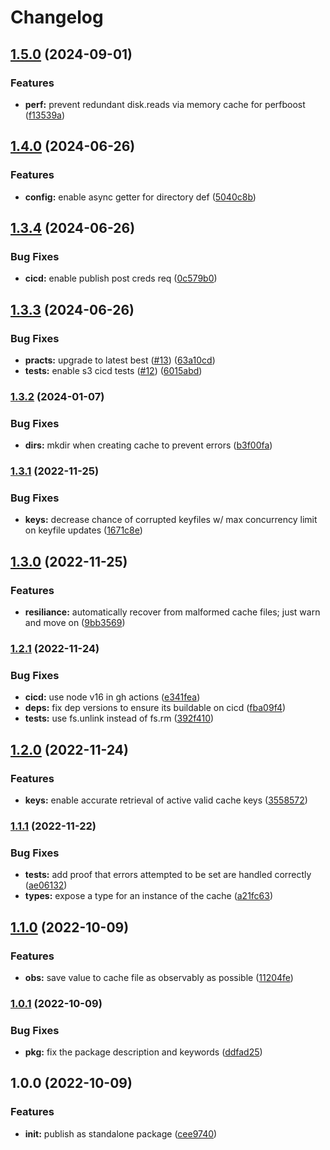 # Changelog

## [1.5.0](https://github.com/ehmpathy/simple-on-disk-cache/compare/v1.4.0...v1.5.0) (2024-09-01)


### Features

* **perf:** prevent redundant disk.reads via memory cache for perfboost ([f13539a](https://github.com/ehmpathy/simple-on-disk-cache/commit/f13539a2ac50ffb191dd68d559f3bbfdb0c4cbcf))

## [1.4.0](https://github.com/ehmpathy/simple-on-disk-cache/compare/v1.3.4...v1.4.0) (2024-06-26)


### Features

* **config:** enable async getter for directory def ([5040c8b](https://github.com/ehmpathy/simple-on-disk-cache/commit/5040c8b762e1e26bf57e0232d7b57e0d97ef4dc9))

## [1.3.4](https://github.com/ehmpathy/simple-on-disk-cache/compare/v1.3.3...v1.3.4) (2024-06-26)


### Bug Fixes

* **cicd:** enable publish post creds req ([0c579b0](https://github.com/ehmpathy/simple-on-disk-cache/commit/0c579b0fcf79d23d2d0b9c17fd3ad600e0be9b19))

## [1.3.3](https://github.com/ehmpathy/simple-on-disk-cache/compare/v1.3.2...v1.3.3) (2024-06-26)


### Bug Fixes

* **practs:** upgrade to latest best ([#13](https://github.com/ehmpathy/simple-on-disk-cache/issues/13)) ([63a10cd](https://github.com/ehmpathy/simple-on-disk-cache/commit/63a10cd236e6b4ad762e956f513cc8420a3ff276))
* **tests:** enable s3 cicd tests ([#12](https://github.com/ehmpathy/simple-on-disk-cache/issues/12)) ([6015abd](https://github.com/ehmpathy/simple-on-disk-cache/commit/6015abdea51c5a03451d0e689152d7408e2ef456))

### [1.3.2](https://www.github.com/ehmpathy/simple-on-disk-cache/compare/v1.3.1...v1.3.2) (2024-01-07)


### Bug Fixes

* **dirs:** mkdir when creating cache to prevent errors ([b3f00fa](https://www.github.com/ehmpathy/simple-on-disk-cache/commit/b3f00fa296a38d2d851efb36aa372de8600fad6d))

### [1.3.1](https://www.github.com/ehmpathy/simple-on-disk-cache/compare/v1.3.0...v1.3.1) (2022-11-25)


### Bug Fixes

* **keys:** decrease chance of corrupted keyfiles w/ max concurrency limit on keyfile updates ([1671c8e](https://www.github.com/ehmpathy/simple-on-disk-cache/commit/1671c8ec03d88e214927c67dcfc65ca5d81f1f96))

## [1.3.0](https://www.github.com/ehmpathy/simple-on-disk-cache/compare/v1.2.1...v1.3.0) (2022-11-25)


### Features

* **resiliance:** automatically recover from malformed cache files; just warn and move on ([9bb3569](https://www.github.com/ehmpathy/simple-on-disk-cache/commit/9bb35692413b59dce3438926a2b5b377c3e44573))

### [1.2.1](https://www.github.com/ehmpathy/simple-on-disk-cache/compare/v1.2.0...v1.2.1) (2022-11-24)


### Bug Fixes

* **cicd:** use node v16 in gh actions ([e341fea](https://www.github.com/ehmpathy/simple-on-disk-cache/commit/e341fea2545ecb5b88d04946aa4060fe5759d4e3))
* **deps:** fix dep versions to ensure its buildable on cicd ([fba09f4](https://www.github.com/ehmpathy/simple-on-disk-cache/commit/fba09f4528b121e3f39ec418a3d186dffd5ca937))
* **tests:** use fs.unlink instead of fs.rm ([392f410](https://www.github.com/ehmpathy/simple-on-disk-cache/commit/392f410f6f0a3e20133516a8647b2609e2a9f707))

## [1.2.0](https://www.github.com/ehmpathy/simple-on-disk-cache/compare/v1.1.1...v1.2.0) (2022-11-24)


### Features

* **keys:** enable accurate retrieval of active valid cache keys ([3558572](https://www.github.com/ehmpathy/simple-on-disk-cache/commit/355857284a832115bf2657eb9a08cbe00e3e6d7b))

### [1.1.1](https://www.github.com/ehmpathy/simple-on-disk-cache/compare/v1.1.0...v1.1.1) (2022-11-22)


### Bug Fixes

* **tests:** add proof that errors attempted to be set are handled correctly ([ae06132](https://www.github.com/ehmpathy/simple-on-disk-cache/commit/ae0613254efd4a9bbe9a81e310ed15b1a453d8be))
* **types:** expose a type for an instance of the cache ([a21fc63](https://www.github.com/ehmpathy/simple-on-disk-cache/commit/a21fc63819e1dbbc45b5decdf80fa323847bffbb))

## [1.1.0](https://www.github.com/ehmpathy/simple-on-disk-cache/compare/v1.0.1...v1.1.0) (2022-10-09)


### Features

* **obs:** save value to cache file as observably as possible ([11204fe](https://www.github.com/ehmpathy/simple-on-disk-cache/commit/11204febf46fbc3d3b5a4d1bc99dff2c5673230a))

### [1.0.1](https://www.github.com/ehmpathy/simple-on-disk-cache/compare/v1.0.0...v1.0.1) (2022-10-09)


### Bug Fixes

* **pkg:** fix the package description and keywords ([ddfad25](https://www.github.com/ehmpathy/simple-on-disk-cache/commit/ddfad255f31cb8d91035a7cfb1bc70546859c1ee))

## 1.0.0 (2022-10-09)


### Features

* **init:** publish as standalone package ([cee9740](https://www.github.com/ehmpathy/simple-on-disk-cache/commit/cee9740800bc8e138346f0c91f5919cf65b2ec4d))
